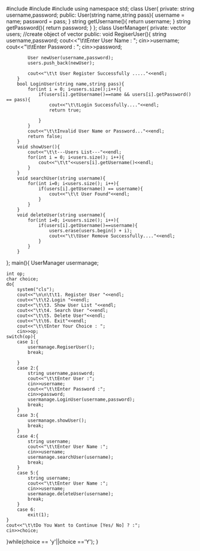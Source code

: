 #include<iostream>
#include<string>
#include<vector>
using namespace std;
class User{
	private:
		string username,password;
	public:
		User(string name,string pass){
			username = name;
			password = pass;
	}
	string getUsername(){
		return username;
	}
	string getPassword(){
		return password;
	}
};
class UserManager{
	private:
		vector<User> users; //create object of vector
	public:
		void RegiserUser(){
			string username,password;
			cout<<"\t\tEnter User Name : ";
			cin>>username;
			cout<<"\t\tEnter Password : ";
			cin>>password;

			User newUser(username,password);
			users.push_back(newUser);

			cout<<"\t\t User Register Successfully ....."<<endl;
		}
		bool LoginUser(string name,string pass){
			for(int i = 0; i<users.size();i++){
				if(users[i].getUsername()==name && users[i].getPassword() == pass){
					cout<<"\t\tLogin Successfully...."<<endl;
					return true;

				}
			}
			cout<<"\t\tInvalid User Name or Password..."<<endl;
			return false;
		}
		void showUser(){
			cout<<"\t\t---Users List---"<<endl;
			for(int i = 0; i<users.size(); i++){
				cout<<"\t\t"<<users[i].getUsername()<<endl;
			}
		}
		void searchUser(string username){
			for(int i=0; i<users.size(); i++){
				if(users[i].getUsername() == username){
					cout<<"\t\t User Found"<<endl;
				}
			}
		}
		void deleteUser(string username){
			for(int i=0; i<users.size(); i++){
				if(users[i].getUsername()==username){
					users.erase(users.begin() + i);
					cout<<"\t\tUser Remove Successfully...."<<endl;
				}
			}
		}

};
main(){
	UserManager usermanage;

	int op;
	char choice;
	do{
		system("cls");
		cout<<"\n\n\t\t1. Register User "<<endl;
		cout<<"\t\t2.Login "<<endl;
		cout<<"\t\t3. Show User List "<<endl;
		cout<<"\t\t4. Search User "<<endl;
		cout<<"\t\t5. Delete User"<<endl;
		cout<<"\t\t6. Exit"<<endl;
		cout<<"\t\tEnter Your Choice : ";
		cin>>op;
	switch(op){
		case 1:{
			usermanage.RegiserUser();
			break;

		}
		case 2:{
			string username,password;
			cout<<"\t\tEnter User :";
			cin>>username;
			cout<<"\t\tEnter Password :";
			cin>>password;
			usermanage.LoginUser(username,password);
			break;
		}
		case 3:{
			usermanage.showUser();
			break;
		}
		case 4:{
			string username;
			cout<<"\t\tEnter User Name :";
			cin>>username;
			usermanage.searchUser(username);
			break;
		}
		case 5:{
			string username;
			cout<<"\t\tEnter User Name :";
			cin>>username;
			usermanage.deleteUser(username);
			break;
		}
		case 6:
			exit(1);
	}
	cout<<"\t\tDo You Want to Continue [Yes/ No] ? :";
	cin>>choice;
   }while(choice == 'y'||choice =='Y');
}



